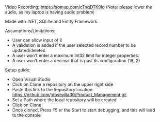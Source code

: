 Video Recording:
https://somup.com/cTnqDTK9Io (Note: please lower the audio, as my laptop is having audio problem)

Made with .NET, SQLite and Entity Framework. 

Assumptions/Limitations: 

- User can allow input of 0 
- A validation is added if the user selected record number to be updated/deleted.
- A user won't enter a maximum Int32 limit for integer properties.
- A user won't enter a decimal that is past its configuration (18, 2)

Setup guide:

- Open Visual Studio
- Click on Clone a repository on the upper right side
- Paste this link to the Repository location: https://github.com/jdbsevilla30/Product_Management.git
- Set a Path where the local repository will be created
- Click on Clone
- Once cloned, Press F5 or the Start to start debugging, and this will lead to the console
